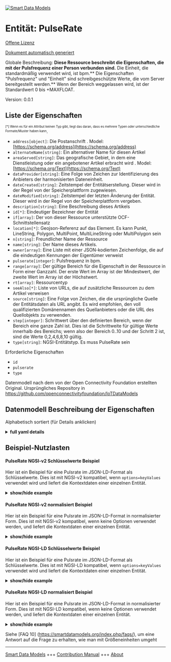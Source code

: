 <!-- 10-Header -->  
[![Smart Data Models](https://smartdatamodels.org/wp-content/uploads/2022/01/SmartDataModels_logo.png "Logo")](https://smartdatamodels.org)  
Entität: PulseRate  
==================<!-- /10-Header -->  
<!-- 15-License -->  
[Offene Lizenz](https://github.com/smart-data-models//dataModel.OCF/blob/master/PulseRate/LICENSE.md)  
[Dokument automatisch generiert](https://docs.google.com/presentation/d/e/2PACX-1vTs-Ng5dIAwkg91oTTUdt8ua7woBXhPnwavZ0FxgR8BsAI_Ek3C5q97Nd94HS8KhP-r_quD4H0fgyt3/pub?start=false&loop=false&delayms=3000#slide=id.gb715ace035_0_60)  
<!-- /15-License -->  
<!-- 20-Description -->  
Globale Beschreibung: **Diese Ressource beschreibt die Eigenschaften, die mit der Pulsfrequenz einer Person verbunden sind.** Die Einheit, die standardmäßig verwendet wird, ist bpm.** Die Eigenschaften "Pulsfrequenz" und "Einheit" sind schreibgeschützte Werte, die vom Server bereitgestellt werden.** Wenn der Bereich weggelassen wird, ist der Standardwert 0 bis +MAXFLOAT.  
Version: 0.0.1  
<!-- /20-Description -->  
<!-- 30-PropertiesList -->  

## Liste der Eigenschaften  

<sup><sub>[*] Wenn es für ein Attribut keinen Typ gibt, liegt das daran, dass es mehrere Typen oder unterschiedliche Formate/Muster haben kann</sub></sup>.  
- `address[object]`: Die Postanschrift  . Model: [https://schema.org/address](https://schema.org/address)- `alternateName[string]`: Ein alternativer Name für diesen Artikel  - `areaServed[string]`: Das geografische Gebiet, in dem eine Dienstleistung oder ein angebotener Artikel erbracht wird  . Model: [https://schema.org/Text](https://schema.org/Text)- `dataProvider[string]`: Eine Folge von Zeichen zur Identifizierung des Anbieters der harmonisierten Dateneinheit.  - `dateCreated[string]`: Zeitstempel der Entitätserstellung. Dieser wird in der Regel von der Speicherplattform zugewiesen.  - `dateModified[string]`: Zeitstempel der letzten Änderung der Entität. Dieser wird in der Regel von der Speicherplattform vergeben.  - `description[string]`: Eine Beschreibung dieses Artikels  - `id[*]`: Eindeutiger Bezeichner der Entität  - `if[array]`: Der von dieser Ressource unterstützte OCF-Schnittstellensatz  - `location[*]`: Geojson-Referenz auf das Element. Es kann Punkt, LineString, Polygon, MultiPoint, MultiLineString oder MultiPolygon sein  - `n[string]`: Freundlicher Name der Ressource  - `name[string]`: Der Name dieses Artikels.  - `owner[array]`: Eine Liste mit einer JSON-kodierten Zeichenfolge, die auf die eindeutigen Kennungen der Eigentümer verweist  - `pulserate[integer]`: Pulsfrequenz in bpm.  - `range[array]`: Der gültige Bereich für die Eigenschaft in der Ressource in Form einer Ganzzahl. Der erste Wert im Array ist der Mindestwert, der zweite Wert im Array ist der Höchstwert.  - `rt[array]`: Ressourcentyp  - `seeAlso[*]`: Liste von URLs, die auf zusätzliche Ressourcen zu dem Artikel verweisen  - `source[string]`: Eine Folge von Zeichen, die die ursprüngliche Quelle der Entitätsdaten als URL angibt. Es wird empfohlen, den voll qualifizierten Domänennamen des Quellanbieters oder die URL des Quellobjekts zu verwenden.  - `step[integer]`: Schrittwert über den definierten Bereich, wenn der Bereich eine ganze Zahl ist.  Dies ist die Schrittweite für gültige Werte innerhalb des Bereichs; wenn also der Bereich 0..10 und der Schritt 2 ist, sind die Werte 0,2,4,6,8,10 gültig.  - `type[string]`: NGSI-Entitätstyp. Es muss PulseRate sein  <!-- /30-PropertiesList -->  
<!-- 35-RequiredProperties -->  
Erforderliche Eigenschaften  
- `id`  - `pulserate`  - `type`  <!-- /35-RequiredProperties -->  
<!-- 40-RequiredProperties -->  
Datenmodell nach dem von der Open Connectivity Foundation erstellten Original. Ursprüngliches Repository in https://github.com/openconnectivityfoundation/IoTDataModels  
<!-- /40-RequiredProperties -->  
<!-- 50-DataModelHeader -->  
## Datenmodell Beschreibung der Eigenschaften  
Alphabetisch sortiert (für Details anklicken)  
<!-- /50-DataModelHeader -->  
<!-- 60-ModelYaml -->  
<details><summary><strong>full yaml details</strong></summary>    
```yaml  
PulseRate:    
  description: 'This Resource describes the Properties associated with a person''s pulse rate.The unit, which is the default unit, is bpm.The pulserate and unit Properties are read-only values that are provided by the Server.When range is omitted the default is 0 to +MAXFLOAT.'    
  properties:    
    address:    
      description: 'The mailing address'    
      properties:    
        addressCountry:    
          description: 'Property. The country. For example, Spain. Model:''https://schema.org/addressCountry'''    
          type: string    
        addressLocality:    
          description: 'Property. The locality in which the street address is, and which is in the region. Model:''https://schema.org/addressLocality'''    
          type: string    
        addressRegion:    
          description: 'Property. The region in which the locality is, and which is in the country. Model:''https://schema.org/addressRegion'''    
          type: string    
        postOfficeBoxNumber:    
          description: 'Property. The post office box number for PO box addresses. For example, 03578. Model:''https://schema.org/postOfficeBoxNumber'''    
          type: string    
        postalCode:    
          description: 'Property. The postal code. For example, 24004. Model:''https://schema.org/https://schema.org/postalCode'''    
          type: string    
        streetAddress:    
          description: 'Property. The street address. Model:''https://schema.org/streetAddress'''    
          type: string    
      type: object    
      x-ngsi:    
        model: https://schema.org/address    
        type: Property    
    alternateName:    
      description: 'An alternative name for this item'    
      type: string    
      x-ngsi:    
        type: Property    
    areaServed:    
      description: 'The geographic area where a service or offered item is provided'    
      type: string    
      x-ngsi:    
        model: https://schema.org/Text    
        type: Property    
    dataProvider:    
      description: 'A sequence of characters identifying the provider of the harmonised data entity.'    
      type: string    
      x-ngsi:    
        type: Property    
    dateCreated:    
      description: 'Entity creation timestamp. This will usually be allocated by the storage platform.'    
      format: date-time    
      type: string    
      x-ngsi:    
        type: Property    
    dateModified:    
      description: 'Timestamp of the last modification of the entity. This will usually be allocated by the storage platform.'    
      format: date-time    
      type: string    
      x-ngsi:    
        type: Property    
    description:    
      description: 'A description of this item'    
      type: string    
      x-ngsi:    
        type: Property    
    id:    
      anyOf: &pulserate_-_properties_-_owner_-_items_-_anyof    
        - description: 'Property. Identifier format of any NGSI entity'    
          maxLength: 256    
          minLength: 1    
          pattern: ^[\w\-\.\{\}\$\+\*\[\]`|~^@!,:\\]+$    
          type: string    
        - description: 'Property. Identifier format of any NGSI entity'    
          format: uri    
          type: string    
      description: 'Unique identifier of the entity'    
      x-ngsi:    
        type: Property    
    if:    
      description: 'The OCF Interface set supported by this Resource'    
      items:    
        enum:    
          - oic.if.s    
          - oic.if.baseline    
        maxLength: 64    
        type: string    
      minItems: 1    
      readOnly: true    
      type: array    
      uniqueItems: true    
      x-ngsi:    
        type: Property    
    location:    
      description: 'Geojson reference to the item. It can be Point, LineString, Polygon, MultiPoint, MultiLineString or MultiPolygon'    
      oneOf:    
        - description: 'GeoProperty. Geojson reference to the item. Point'    
          properties:    
            bbox:    
              items:    
                type: number    
              minItems: 4    
              type: array    
            coordinates:    
              items:    
                type: number    
              minItems: 2    
              type: array    
            type:    
              enum:    
                - Point    
              type: string    
          required:    
            - type    
            - coordinates    
          title: 'GeoJSON Point'    
          type: object    
        - description: 'GeoProperty. Geojson reference to the item. LineString'    
          properties:    
            bbox:    
              items:    
                type: number    
              minItems: 4    
              type: array    
            coordinates:    
              items:    
                items:    
                  type: number    
                minItems: 2    
                type: array    
              minItems: 2    
              type: array    
            type:    
              enum:    
                - LineString    
              type: string    
          required:    
            - type    
            - coordinates    
          title: 'GeoJSON LineString'    
          type: object    
        - description: 'GeoProperty. Geojson reference to the item. Polygon'    
          properties:    
            bbox:    
              items:    
                type: number    
              minItems: 4    
              type: array    
            coordinates:    
              items:    
                items:    
                  items:    
                    type: number    
                  minItems: 2    
                  type: array    
                minItems: 4    
                type: array    
              type: array    
            type:    
              enum:    
                - Polygon    
              type: string    
          required:    
            - type    
            - coordinates    
          title: 'GeoJSON Polygon'    
          type: object    
        - description: 'GeoProperty. Geojson reference to the item. MultiPoint'    
          properties:    
            bbox:    
              items:    
                type: number    
              minItems: 4    
              type: array    
            coordinates:    
              items:    
                items:    
                  type: number    
                minItems: 2    
                type: array    
              type: array    
            type:    
              enum:    
                - MultiPoint    
              type: string    
          required:    
            - type    
            - coordinates    
          title: 'GeoJSON MultiPoint'    
          type: object    
        - description: 'GeoProperty. Geojson reference to the item. MultiLineString'    
          properties:    
            bbox:    
              items:    
                type: number    
              minItems: 4    
              type: array    
            coordinates:    
              items:    
                items:    
                  items:    
                    type: number    
                  minItems: 2    
                  type: array    
                minItems: 2    
                type: array    
              type: array    
            type:    
              enum:    
                - MultiLineString    
              type: string    
          required:    
            - type    
            - coordinates    
          title: 'GeoJSON MultiLineString'    
          type: object    
        - description: 'GeoProperty. Geojson reference to the item. MultiLineString'    
          properties:    
            bbox:    
              items:    
                type: number    
              minItems: 4    
              type: array    
            coordinates:    
              items:    
                items:    
                  items:    
                    items:    
                      type: number    
                    minItems: 2    
                    type: array    
                  minItems: 4    
                  type: array    
                type: array    
              type: array    
            type:    
              enum:    
                - MultiPolygon    
              type: string    
          required:    
            - type    
            - coordinates    
          title: 'GeoJSON MultiPolygon'    
          type: object    
      x-ngsi:    
        type: GeoProperty    
    n:    
      description: 'Friendly name of the Resource'    
      maxLength: 64    
      readOnly: true    
      type: string    
      x-ngsi:    
        type: Property    
    name:    
      description: 'The name of this item.'    
      type: string    
      x-ngsi:    
        type: Property    
    owner:    
      description: 'A List containing a JSON encoded sequence of characters referencing the unique Ids of the owner(s)'    
      items:    
        anyOf: *pulserate_-_properties_-_owner_-_items_-_anyof    
        description: 'Property. Unique identifier of the entity'    
      type: array    
      x-ngsi:    
        type: Property    
    pulserate:    
      description: 'Pulse rate in bpm.'    
      minimum: 0    
      readOnly: true    
      type: integer    
      x-ngsi:    
        type: Property    
    range:    
      description: 'The valid range for the Property in the Resource as an integer. The first value in the array is the minimum value, the second value in the array is the maximum value.'    
      items:    
        type: integer    
      maxItems: 2    
      minItems: 2    
      readOnly: true    
      type: array    
      x-ngsi:    
        type: Property    
    rt:    
      description: 'Resource Type'    
      items:    
        enum:    
          - oic.r.pulserate    
        maxLength: 64    
        type: string    
      minItems: 1    
      readOnly: true    
      type: array    
      uniqueItems: true    
      x-ngsi:    
        type: Property    
    seeAlso:    
      description: 'list of uri pointing to additional resources about the item'    
      oneOf:    
        - items:    
            format: uri    
            type: string    
          minItems: 1    
          type: array    
        - format: uri    
          type: string    
      x-ngsi:    
        type: Property    
    source:    
      description: 'A sequence of characters giving the original source of the entity data as a URL. Recommended to be the fully qualified domain name of the source provider, or the URL to the source object.'    
      type: string    
      x-ngsi:    
        type: Property    
    step:    
      description: 'Step value across the defined range when the range is an integer.  This is the increment for valid values across the range; so if range is 0..10 and step is 2 then valid values are 0,2,4,6,8,10.'    
      readOnly: true    
      type: integer    
      x-ngsi:    
        type: Property    
    type:    
      description: 'NGSI entity type. It has to be PulseRate'    
      enum:    
        - PulseRate    
      type: string    
      x-ngsi:    
        type: Property    
  required:    
    - pulserate    
    - id    
    - type    
  type: object    
  x-derived-from: https://raw.githubusercontent.com/openconnectivityfoundation/IoTDataModels/master/PulseRateResURI.swagger.json    
  x-disclaimer: 'Redistribution and use in source and binary forms, with or without modification, are permitted  provided that the license conditions are met. Copyleft (c) 2021 Contributors to Smart Data Models Program'    
  x-license-url: https://github.com/smart-data-models/dataModel.OCF/blob/master/PulseRate/LICENSE.md    
  x-model-schema: https://smart-data-models.github.io/dataModel.OCF/PulseRate/schema.json    
  x-model-tags: OCF    
  x-version: 0.0.1    
```  
</details>    
<!-- /60-ModelYaml -->  
<!-- 70-MiddleNotes -->  
<!-- /70-MiddleNotes -->  
<!-- 80-Examples -->  
## Beispiel-Nutzlasten  
#### PulseRate NGSI-v2 Schlüsselwerte Beispiel  
Hier ist ein Beispiel für eine Pulsrate im JSON-LD-Format als Schlüsselwerte. Dies ist mit NGSI-v2 kompatibel, wenn `options=keyValues` verwendet wird und liefert die Kontextdaten einer einzelnen Entität.  
<details><summary><strong>show/hide example</strong></summary>    
```json  
{  
  "id": "urn:ngsi-ld:PulseRate:id:NUJB:58758354",  
  "dateCreated": "1971-10-24T12:34:23Z",  
  "dateModified": "1987-09-14T19:28:34Z",  
  "source": "Sometimes with at we prevent Congress. Simply career occur race born program adult. Page behind response ready.",  
  "name": "Customer likely my teach American turn address. Consumer message still moment. Early discover themselves professor car argue material.",  
  "alternateName": "There there these whether brother. Dark Mrs avoid actually still. Government two check democratic suffer appear.",  
  "description": "Itself necessary economic way issue. Certainly four financial soon reveal world social.",  
  "dataProvider": "National here matter probably window such. Road model against candidate baby.",  
  "owner": [  
    "urn:ngsi-ld:PulseRate:items:KBKK:08734295",  
    "urn:ngsi-ld:PulseRate:items:NCCB:30294375"  
  ],  
  "seeAlso": [  
    "urn:ngsi-ld:PulseRate:items:MPUF:87206651",  
    "urn:ngsi-ld:PulseRate:items:NDCP:58802805"  
  ],  
  "location": {  
    "type": "Point",  
    "coordinates": [  
      -78.467846,  
      -21.346787  
    ]  
  },  
  "address": {  
    "streetAddress": "Near stage reach hear throughout. Within onto later reason.",  
    "addressLocality": "Open against trouble study. Possible compare describe foot although. Bill nor word evening despite. Property there lead worry.",  
    "addressRegion": "Sit data recently future decide operation. Five check green hard make million chair.",  
    "addressCountry": "Relate political low around weight collection city. However move sound.",  
    "postalCode": "Against author heart kitchen fire door. Require game staff interest. Nearly executive small trip relationship.",  
    "postOfficeBoxNumber": "Few fill agent behavior drug hit. All treat why subject now according number."  
  },  
  "areaServed": "Late notice skill field. Morning yard we in.",  
  "rt": [  
    "oic.r.pulserate",  
    "oic.r.pulserate"  
  ],  
  "pulserate": {  
    "type": "Property",  
    "value": 864  
  },  
  "if": [  
    "oic.if.s",  
    "oic.if.baseline"  
  ],  
  "range": [  
    864,  
    864  
  ],  
  "step": {  
    "type": "Property",  
    "value": 864  
  },  
  "n": "American whole magazine truth stop whose. On traditional measure example sense peace. Would mouth relate own chair.",  
  "type": "PulseRate"  
}  
```  
</details>  
#### PulseRate NGSI-v2 normalisiert Beispiel  
Hier ist ein Beispiel für eine Pulsrate im JSON-LD-Format in normalisierter Form. Dies ist mit NGSI-v2 kompatibel, wenn keine Optionen verwendet werden, und liefert die Kontextdaten einer einzelnen Entität.  
<details><summary><strong>show/hide example</strong></summary>    
```json  
{  
  "id": {  
    "type": "string",  
    "value": "urn:ngsi-ld:PulseRate:id:NUJB:58758354"  
  },  
  "dateCreated": {  
    "format": "date-time",  
    "type": "string",  
    "value": "1971-10-24T12:34:23Z"  
  },  
  "dateModified": {  
    "format": "date-time",  
    "type": "string",  
    "value": "1987-09-14T19:28:34Z"  
  },  
  "source": {  
    "type": "string",  
    "value": "Sometimes with at we prevent Congress. Simply career occur race born program adult. Page behind response ready."  
  },  
  "name": {  
    "type": "string",  
    "value": "Customer likely my teach American turn address. Consumer message still moment. Early discover themselves professor car argue material."  
  },  
  "alternateName": {  
    "type": "string",  
    "value": "There there these whether brother. Dark Mrs avoid actually still. Government two check democratic suffer appear."  
  },  
  "description": {  
    "type": "string",  
    "value": "Itself necessary economic way issue. Certainly four financial soon reveal world social."  
  },  
  "dataProvider": {  
    "type": "string",  
    "value": "National here matter probably window such. Road model against candidate baby."  
  },  
  "owner": {  
    "type": "array",  
    "value": [  
      "urn:ngsi-ld:PulseRate:items:KBKK:08734295",  
      "urn:ngsi-ld:PulseRate:items:NCCB:30294375"  
    ]  
  },  
  "seeAlso": {  
    "type": "array",  
    "value": [  
      "urn:ngsi-ld:PulseRate:items:MPUF:87206651",  
      "urn:ngsi-ld:PulseRate:items:NDCP:58802805"  
    ]  
  },  
  "location": {  
    "type": "object",  
    "value": {  
      "type": "Point",  
      "coordinates": [  
        -78.467846,  
        -21.346787  
      ]  
    }  
  },  
  "address": {  
    "type": "object",  
    "value": {  
      "streetAddress": "Near stage reach hear throughout. Within onto later reason.",  
      "addressLocality": "Open against trouble study. Possible compare describe foot although. Bill nor word evening despite. Property there lead worry.",  
      "addressRegion": "Sit data recently future decide operation. Five check green hard make million chair.",  
      "addressCountry": "Relate political low around weight collection city. However move sound.",  
      "postalCode": "Against author heart kitchen fire door. Require game staff interest. Nearly executive small trip relationship.",  
      "postOfficeBoxNumber": "Few fill agent behavior drug hit. All treat why subject now according number."  
    }  
  },  
  "areaServed": {  
    "type": "string",  
    "value": "Late notice skill field. Morning yard we in."  
  },  
  "rt": {  
    "type": "array",  
    "value": [  
      "oic.r.pulserate",  
      "oic.r.pulserate"  
    ]  
  },  
  "pulserate": {  
    "type": "object",  
    "value": {  
      "type": "Property",  
      "value": 864  
    }  
  },  
  "if": {  
    "type": "array",  
    "value": [  
      "oic.if.s",  
      "oic.if.baseline"  
    ]  
  },  
  "range": {  
    "type": "array",  
    "value": [  
      864,  
      864  
    ]  
  },  
  "step": {  
    "type": "object",  
    "value": {  
      "type": "Property",  
      "value": 864  
    }  
  },  
  "n": {  
    "type": "string",  
    "value": "American whole magazine truth stop whose. On traditional measure example sense peace. Would mouth relate own chair."  
  },  
  "type": {  
    "type": "string",  
    "value": "PulseRate"  
  }  
}  
```  
</details>  
#### PulseRate NGSI-LD Schlüsselwerte Beispiel  
Hier ist ein Beispiel für eine Pulsrate im JSON-LD-Format als Schlüsselwerte. Dies ist mit NGSI-LD kompatibel, wenn `options=keyValues` verwendet wird und liefert die Kontextdaten einer einzelnen Entität.  
<details><summary><strong>show/hide example</strong></summary>    
```json  
{  
    "id": "urn:ngsi-ld:PulseRate:id:NUJB:58758354",  
    "dateCreated": "1971-10-24T12:34:23Z",  
    "dateModified": "1987-09-14T19:28:34Z",  
    "source": "Sometimes with at we prevent Congress. Simply career occur race born program adult. Page behind response ready.",  
    "name": "Customer likely my teach American turn address. Consumer message still moment. Early discover themselves professor car argue material.",  
    "alternateName": "There there these whether brother. Dark Mrs avoid actually still. Government two check democratic suffer appear.",  
    "description": "Itself necessary economic way issue. Certainly four financial soon reveal world social.",  
    "dataProvider": "National here matter probably window such. Road model against candidate baby.",  
    "owner": [  
        "urn:ngsi-ld:PulseRate:items:KBKK:08734295",  
        "urn:ngsi-ld:PulseRate:items:NCCB:30294375"  
    ],  
    "seeAlso": [  
        "urn:ngsi-ld:PulseRate:items:MPUF:87206651",  
        "urn:ngsi-ld:PulseRate:items:NDCP:58802805"  
    ],  
    "location": {  
        "type": "Point",  
        "coordinates": [  
            -78.467846,  
            -21.346787  
        ]  
    },  
    "address": {  
        "streetAddress": "Near stage reach hear throughout. Within onto later reason.",  
        "addressLocality": "Open against trouble study. Possible compare describe foot although. Bill nor word evening despite. Property there lead worry.",  
        "addressRegion": "Sit data recently future decide operation. Five check green hard make million chair.",  
        "addressCountry": "Relate political low around weight collection city. However move sound.",  
        "postalCode": "Against author heart kitchen fire door. Require game staff interest. Nearly executive small trip relationship.",  
        "postOfficeBoxNumber": "Few fill agent behavior drug hit. All treat why subject now according number."  
    },  
    "areaServed": "Late notice skill field. Morning yard we in.",  
    "rt": [  
        "oic.r.pulserate",  
        "oic.r.pulserate"  
    ],  
    "pulserate": {  
        "type": "Property",  
        "value": 864  
    },  
    "if": [  
        "oic.if.s",  
        "oic.if.baseline"  
    ],  
    "range": [  
        864,  
        864  
    ],  
    "step": {  
        "type": "Property",  
        "value": 864  
    },  
    "n": "American whole magazine truth stop whose. On traditional measure example sense peace. Would mouth relate own chair.",  
    "type": "PulseRate",  
    "@context": [  
        "https://smartdatamodels.org/context.jsonld",  
        "https://raw.githubusercontent.com/smart-data-models/dataModel.OCF/master/context.jsonld"  
    ]  
}  
```  
</details>  
#### PulseRate NGSI-LD normalisiert Beispiel  
Hier ist ein Beispiel für eine Pulsrate im JSON-LD-Format in normalisierter Form. Dies ist mit NGSI-LD kompatibel, wenn keine Optionen verwendet werden, und liefert die Kontextdaten einer einzelnen Entität.  
<details><summary><strong>show/hide example</strong></summary>    
```json  
{  
    "id": "urn:ngsi-ld:PulseRate:id:CAKY:60522977",  
    "dateCreated": {  
        "type": "Property",  
        "value": {  
            "@type": "DateTime",  
            "@value": "2018-07-25T21:58:49Z"  
        }  
    },  
    "dateModified": {  
        "type": "Property",  
        "value": {  
            "@type": "DateTime",  
            "@value": "2012-07-03T10:51:09Z"  
        }  
    },  
    "source": {  
        "type": "Property",  
        "value": "Begin common friend job agreement billion. Employee several guy. Example yard kid attorney know hundred doctor."  
    },  
    "name": {  
        "type": "Property",  
        "value": "Write son could city his. Other part more late. One threat material least assume into."  
    },  
    "alternateName": {  
        "type": "Property",  
        "value": "Task not later gun unit off. Late home inside car pretty shake. Population edge let wonder dark standard. My might plan."  
    },  
    "description": {  
        "type": "Property",  
        "value": "Worker yeah reflect. Describe plant coach save similar."  
    },  
    "dataProvider": {  
        "type": "Property",  
        "value": "Audience blood art window."  
    },  
    "owner": {  
        "type": "Property",  
        "value": [  
            "urn:ngsi-ld:PulseRate:items:CCUR:33782771",  
            "urn:ngsi-ld:PulseRate:items:CXUS:74878184"  
        ]  
    },  
    "seeAlso": {  
        "type": "Property",  
        "value": [  
            "urn:ngsi-ld:PulseRate:items:FPJW:35681671"  
        ]  
    },  
    "location": {  
        "type": "Property",  
        "value": {  
            "type": "Point",  
            "coordinates": [  
                89.796559,  
                146.512788  
            ]  
        }  
    },  
    "address": {  
        "type": "Property",  
        "value": {  
            "streetAddress": "Election else quite show cause mean south five. Information necessary report probably and positive up.",  
            "addressLocality": "Interest direction history party. Cost whether guess remember. Cup involve sort according positive population movie respond.",  
            "addressRegion": "Cut cup about than require their near eat. Gas everyone training car we find treat. Old quality many anything mean.",  
            "addressCountry": "Deal local although remain. Way similar peace significant name center.",  
            "postalCode": "Just score parent main after. Republican create imagine else scene.",  
            "postOfficeBoxNumber": "Kind thing safe order. Pull whatever success state nature girl star same."  
        }  
    },  
    "areaServed": {  
        "type": "Property",  
        "value": "Attack agent focus reason vote require. Almost sure movement hold pass before."  
    },  
    "rt": {  
        "type": "Property",  
        "value": [  
            "oic.r.pulserate"  
        ]  
    },  
    "pulserate": {  
        "type": "Property",  
        "value": 700  
    },  
    "if": {  
        "type": "Property",  
        "value": [  
            "oic.if.s"  
        ]  
    },  
    "range": {  
        "type": "Property",  
        "value": [  
            152,  
            528  
        ]  
    },  
    "step": {  
        "type": "Property",  
        "value": 872  
    },  
    "n": {  
        "type": "Property",  
        "value": "Reduce bill read politics identify also such. Score direction leave chance assume."  
    },  
    "type": "PulseRate",  
    "@context": [  
        "https://smartdatamodels.org/context.jsonld",  
        "https://raw.githubusercontent.com/smart-data-models/dataModel.OCF/master/context.jsonld"  
    ]  
}  
```  
</details><!-- /80-Examples -->  
<!-- 90-FooterNotes -->  
<!-- /90-FooterNotes -->  
<!-- 95-Units -->  
Siehe [FAQ 10] (https://smartdatamodels.org/index.php/faqs/), um eine Antwort auf die Frage zu erhalten, wie man mit Größeneinheiten umgeht  
<!-- /95-Units -->  
<!-- 97-LastFooter -->  
---  
[Smart Data Models](https://smartdatamodels.org) +++ [Contribution Manual](https://bit.ly/contribution_manual) +++ [About](https://bit.ly/Introduction_SDM)<!-- /97-LastFooter -->  
